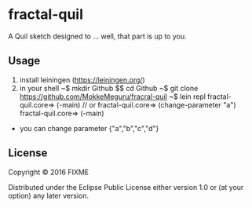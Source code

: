 # fractal-quil

A Quil sketch designed to ... well, that part is up to you.

## Usage
1. install leiningen (https://leiningen.org/)
2. in your shell 
    ~$ mkdir Github $$ cd Github
    ~$ git clone https://github.com/MokkeMeguru/fracral-quil
    ~$ lein repl
    fractal-quil.core=> (-main)
    // or
    fractal-quil.core=> (change-parameter "a")
    fractal-quil.core=> (-main)
    
 * you can change parameter {"a","b","c","d"}
## License

Copyright © 2016 FIXME

Distributed under the Eclipse Public License either version 1.0 or (at
your option) any later version.
